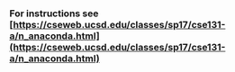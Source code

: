 ### For instructions see [https://cseweb.ucsd.edu/classes/sp17/cse131-a/n_anaconda.html](https://cseweb.ucsd.edu/classes/sp17/cse131-a/n_anaconda.html)
